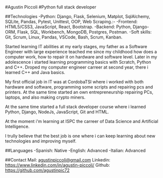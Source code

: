 #Agustin Piccoli
#Python full stack developer


##Technologies
-Python: Django, Flask, Selenium, Matplot, SqlAlchemy, SQLite, Pandas, Pytest, Unittest, OOP, Web Scraping.:-
-Frontend: HTML5/CSS3, JavaScript, React, Bootstrap.
-Backend: Python, Django-ORM, Flask, SQL, Workbench, MongoDB, Postgres, Postman.
-Soft skills: Git, Scrum, Linux, Pandas, VSCode, Bash, Scrum, Kanban.


Started learning IT abilities at my early stages, my father as a Software Engineer with large experience teached me since my childhood how does a computer work, how to repair it on hardware and software level. Later in my adolescence i started learning programming basics with Scratch, Python and C++. Droped my computer engineer carreer at second year, there i learned C++ and Java basics.

My first official job in IT was at CordobaTSI where i worked with both hardware and software, programming some scripts and repairing pcs and printers. At the same time started an own entrepreneurship repairing PCs, laptops, and also making crypto miners.

At the same time started a full stack developer course where i learned Python, Django, NodeJs, JavaScript, Git and HTML.

At the moment i'm learning at ISPC the carreer of Data Science and Artificial Intelligence.

I trully believe that the best job is one where i can keep learning about new technologies and improving myself.

##Languages
-Spanish: Native
-English: Advanced
-Italian: Advanced

##Contact
Mail: agustinpiccoli@gmail.com
Linkedin: https://www.linkedin.com/in/agustin-piccoli/
Github: https://github.com/agustinpic72



